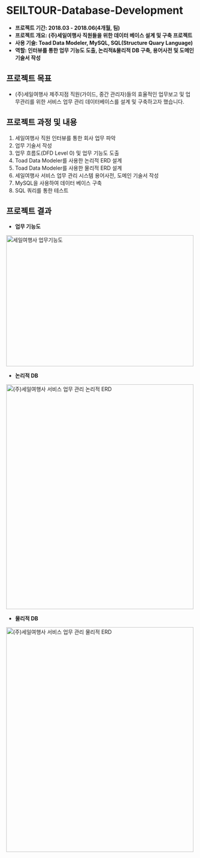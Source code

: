 # SEILTOUR-Database-Development

- **프로젝트 기간: 2018.03 - 2018.06(4개월, 팀)**
- **프로젝트 개요: (주)세일여행사 직원들을 위한 데이터 베이스 설계 및 구축 프로젝트**
- **사용 기술: Toad Data Modeler, MySQL, SQL(Structure Quary Language)**
- **역할: 인터뷰를 통한 업무 기능도 도출, 논리적&물리적 DB 구축, 용어사전 및 도메인 기술서 작성**


## 프로젝트 목표
- (주)세일여행사 제주지점 직원(가이드, 중간 관리자)들의 효율적인 업무보고 및 업무관리를 위한 서비스 업무 관리 데이터베이스를 설계 및 구축하고자 했습니다.


## 프로젝트 과정 및 내용

1. 세일여행사 직원 인터뷰를 통한 회사 업무 파악
2. 업무 기술서 작성
3. 업무 흐름도(DFD Level 0) 및 업무 기능도 도출
4. Toad Data Modeler를 사용한 논리적 ERD 설계
5. Toad Data Modeler를 사용한 물리적 ERD 설계
6. 세일여행사 서비스 업무 관리 시스템 용어사전, 도메인 기술서 작성
7. MySQL을 사용하여 데이터 베이스 구축
8. SQL 쿼리를 통한 테스트

## 프로젝트 결과
- **업무 기능도**
<img width="500"  height="350" alt="세일여행사 업무기능도" src="https://user-images.githubusercontent.com/65681568/137960066-b7f7fa77-2d58-48d6-a577-7b522a0d4d83.PNG">

- **논리적 DB**
<img width="500"  height="600" alt="(주)세일여행사 서비스 업무 관리 논리적 ERD" src="https://user-images.githubusercontent.com/65681568/137959774-24f92889-56dc-478a-baf0-80a6327d1965.PNG">

- **물리적 DB** 
<img width="500"  height="600" alt="(주)세일여행사 서비스 업무 관리 물리적 ERD" src="https://user-images.githubusercontent.com/65681568/137959551-9aee6e91-5df2-4922-a4ae-5f192a9fe956.PNG">



